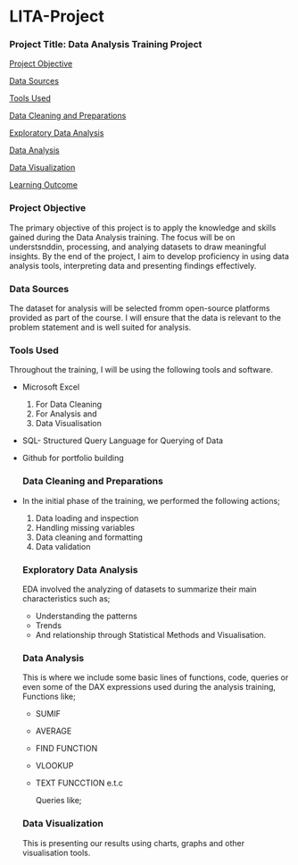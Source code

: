 # LITA-Project

### Project Title: Data Analysis Training Project

[Project Objective](#project-objective)

[Data Sources](#data-sources)

[Tools Used](#tools-used)

[Data Cleaning and Preparations](#data-cleaning-and-preparations)

[Exploratory Data Analysis](#exploratory-data-analysis)

[Data Analysis](#data-analysis)

[Data Visualization](#data-visualization)

[Learning Outcome](learning-outcome)

### Project Objective

The primary objective of this project is to apply the knowledge and skills gained during the Data Analysis training. The focus will be on understsnddin, processing, and analying datasets to draw meaningful insights. By the end of the project, I aim to develop proficiency in using data analysis tools, interpreting data and presenting findings effectively.

### Data Sources

The dataset for analysis will be selected fromm open-source platforms provided as part of the course. I will ensure that the data is relevant to the problem statement and is well suited for analysis.

### Tools Used

Throughout the training, I will be using the following tools and software.

- Microsoft Excel
  1. For Data Cleaning
  2. For Analysis and
  3. Data Visualisation
- SQL- Structured Query Language for Querying of Data
- Github for portfolio building

  ### Data Cleaning and Preparations

- In the initial phase of the training, we performed the following actions;
  1. Data loading and inspection
  2. Handling missing variables
  3. Data cleaning and formatting
  4. Data validation
 
  ### Exploratory Data Analysis

  EDA involved the analyzing of datasets to summarize their main characteristics such as;
    - Understanding the patterns
    - Trends
    - And relationship through Statistical Methods and Visualisation.
 
  ### Data Analysis

  This is where we include some basic lines of functions, code, queries or even some of the DAX expressions used during the analysis training, Functions like;
    - SUMIF
    - AVERAGE
    - FIND FUNCTION
    - VLOOKUP
    - TEXT FUNCCTION e.t.c

      Queries like;

  ### Data Visualization

  This is presenting our results using charts, graphs and other visualisation tools.
